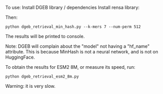 To use:
Install DGEB library / dependencies
Install rensa library: 

Then:

`python dgeb_retrieval_min_hash.py --k-mers 7 --num-perm 512`

The results will be printed to console.

Note: DGEB will complain about the "model" not having a "hf_name" attribute.  This is because MinHash is not a neural network, and is not on HuggingFace.

To obtain the results for ESM2 8M, or measure its speed, run:

`python dgeb_retrieval_esm2_8m.py`

Warning: it is very slow.